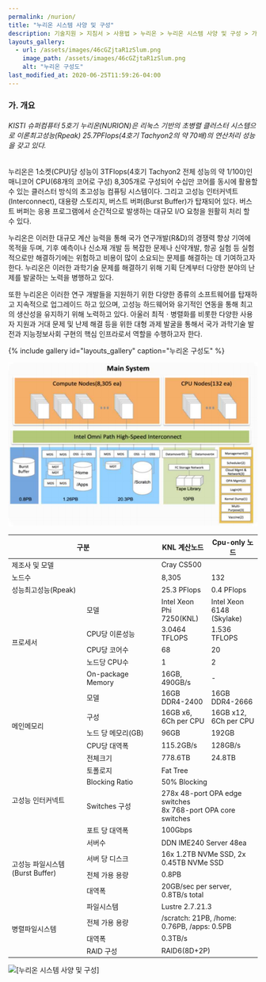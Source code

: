 ```yaml
---
permalink: /nurion/
title: "누리온 시스템 사양 및 구성"
description: 기술지원 > 지침서 > 사용법 > 누리온 > 누리온 시스템 사양 및 구성 > 가. 개요
layouts_gallery:
  - url: /assets/images/46cGZjtaR1zSlum.png
    image_path: /assets/images/46cGZjtaR1zSlum.png
    alt: "누리온 구성도"
last_modified_at: 2020-06-25T11:59:26-04:00
---
```


### 가. 개요

###### KISTI 슈퍼컴퓨터 5호기 누리온(NURION)은 리눅스 기반의 초병렬 클러스터 시스템으로 이론최고성능(Rpeak) 25.7PFlops(4호기 Tachyon2의 약 70배)의 연산처리 성능을 갖고 있다.  

누리온은 1소켓(CPU)당 성능이 3TFlops(4호기 Tachyon2 전체 성능의 약 1/100)인 매니코어 CPU(68개의 코어로 구성) 8,305개로 구성되어 수십만 코어를 동시에 활용할 수 있는 클러스터 방식의 초고성능 컴퓨팅 시스템이다. 그리고 고성능 인터커넥트(Interconnect), 대용량 스토리지, 버스트 버퍼(Burst Buffer)가 탑재되어 있다. 버스트 버퍼는 응용 프로그램에서 순간적으로 발생하는 대규모 I/O 요청을 원활히 처리 할 수 있다.

누리온은 이러한 대규모 계산 능력을 통해 국가 연구개발(R\&D)의 경쟁력 향상 기여에 목적을 두며, 기후 예측이나 신소재 개발 등 복잡한 문제나 신약개발, 항공 실험 등 실험적으로만 해결하기에는 위험하고 비용이 많이 소요되는 문제를 해결하는 데 기여하고자 한다. 누리온은 이러한 과학기술 문제를 해결하기 위해 기획 단계부터 다양한 분야의 난제를 발굴하는 노력을 병행하고 있다.

또한 누리온은 이러한 연구 개발들을 지원하기 위한 다양한 종류의 소프트웨어를 탑재하고 지속적으로 업그레이드 하고 있으며, 고성능 하드웨어와 유기적인 연동을 통해 최고의 생산성을 유지하기 위해 노력하고 있다. 아울러 최적ㆍ병렬화를 비롯한 다양한 사용자 지원과 거대 문제 및 난제 해결 등을 위한 대형 과제 발굴을 통해서 국가 과학기술 발전과 지능정보사회 구현의 핵심 인프라로서 역할을 수행하고자 한다.

{% include gallery id="layouts_gallery" caption="누리온 구성도" %}

![\[누리온 구성도\]](<46cGZjtaR1zSlum.png>)

<table class="common-table-03 txt-ac" border="0" cellspacing="0" cellpadding="0"><colgroup><col style="width: 30%;"></colgroup><colgroup><col style="width: 30%;"></colgroup><colgroup><col style="width: 20%;"></colgroup><colgroup><col style="width: 20%;"></colgroup>
<thead>
<tr>
<th style="width: 415px;" colspan="2">구분</th>
<th style="width: 124px;">KNL 계산노드</th>
<th style="width: 124px;">Cpu-only 노드</th>
</tr>
</thead>
<tbody>
<tr>
<td style="width: 415px;" colspan="2">제조사 및 모델</td>
<td style="width: 269px;" colspan="2">Cray CS500</td>
</tr>
<tr>
<td style="width: 415px;" colspan="2">노드수</td>
<td style="width: 124px;">8,305</td>
<td style="width: 124px;">132</td>
</tr>
<tr>
<td style="width: 415px;" colspan="2">성능최고성능(Rpeak)</td>
<td style="width: 124px;">25.3 PFlops</td>
<td style="width: 124px;">0.4 PFlops</td>
</tr>
<tr>
<td style="width: 197px;" rowspan="5">프로세서</td>
<td style="width: 197px;">모델</td>
<td style="width: 124px;">Intel Xeon Phi 7250(KNL)</td>
<td style="width: 124px;">Intel Xeon 6148 (Skylake)</td>
</tr>
<tr>
<td style="width: 197px;">CPU당 이론성능</td>
<td style="width: 124px;">3.0464 TFLOPS</td>
<td style="width: 124px;">1.536 TFLOPS</td>
</tr>
<tr>
<td style="width: 197px;">CPU당 코어수</td>
<td style="width: 124px;">68</td>
<td style="width: 124px;">20</td>
</tr>
<tr>
<td style="width: 197px;">노드당 CPU수</td>
<td style="width: 124px;">1</td>
<td style="width: 124px;">2</td>
</tr>
<tr>
<td style="width: 197px;">On-package Memory</td>
<td style="width: 124px;">16GB, 490GB/s</td>
<td style="width: 124px;">-</td>
</tr>
<tr>
<td style="width: 197px;" rowspan="5">메인메모리</td>
<td style="width: 197px;">모델</td>
<td style="width: 124px;">16GB DDR4-2400</td>
<td style="width: 124px;">16GB DDR4-2666</td>
</tr>
<tr>
<td style="width: 197px;">구성</td>
<td style="width: 124px;">16GB x6, 6Ch per CPU</td>
<td style="width: 124px;">16GB x12, 6Ch per CPU</td>
</tr>
<tr>
<td style="width: 197px;">노드 당 메모리(GB)</td>
<td style="width: 124px;">96GB</td>
<td style="width: 124px;">192GB</td>
</tr>
<tr>
<td style="width: 197px;">CPU당 대역폭</td>
<td style="width: 124px;">115.2GB/s</td>
<td style="width: 124px;">128GB/s</td>
</tr>
<tr>
<td style="width: 197px;">전체크기</td>
<td style="width: 124px;">778.6TB</td>
<td style="width: 124px;">24.8TB</td>
</tr>
<tr>
<td style="width: 197px;" rowspan="4">고성능 인터커넥트</td>
<td style="width: 197px;">토폴로지</td>
<td style="width: 269px;" colspan="2">Fat Tree</td>
</tr>
<tr>
<td style="width: 197px;">Blocking Ratio</td>
<td style="width: 269px;" colspan="2">50% Blocking</td>
</tr>
<tr>
<td style="width: 197px;">Switches 구성</td>
<td style="width: 269px;" colspan="2">278x 48-port OPA edge switches<br>8x 768-port OPA core switches</td>
</tr>
<tr>
<td style="width: 197px;">포트 당 대역폭</td>
<td style="width: 269px;" colspan="2">100Gbps</td>
</tr>
<tr>
<td style="width: 197px;" rowspan="4">고성능 파일시스템(Burst Buffer)</td>
<td style="width: 197px;">서버수</td>
<td style="width: 269px;" colspan="2">DDN IME240 Server 48ea</td>
</tr>
<tr>
<td style="width: 197px;">서버 당 디스크</td>
<td style="width: 269px;" colspan="2">16x 1.2TB NVMe SSD, 2x 0.45TB NVMe SSD</td>
</tr>
<tr>
<td style="width: 197px;">전체 가용 용량</td>
<td style="width: 269px;" colspan="2">0.8PB</td>
</tr>
<tr>
<td style="width: 197px;">대역폭</td>
<td style="width: 269px;" colspan="2">20GB/sec per server, 0.8TB/s total</td>
</tr>
<tr>
<td style="width: 197px;" rowspan="4">병렬파일시스템</td>
<td style="width: 197px;">파일시스템</td>
<td style="width: 124px;" colspan="2">Lustre 2.7.21.3</td>
</tr>
<tr>
<td style="width: 197px;">전체 가용 용량</td>
<td style="width: 269px;" colspan="2">/scratch: 21PB, /home: 0.76PB, /apps: 0.5PB</td>
</tr>
<tr>
<td style="width: 197px;">대역폭</td>
<td style="width: 269px;" colspan="2">0.3TB/s</td>
</tr>
<tr>
<td style="width: 197px;">RAID 구성</td>
<td style="width: 269px;" colspan="2">RAID6(8D+2P)</td>
</tr>
</tbody>
</table>

![\[누리온 시스템 사양 및 구성\]](<../../../../.gitbook/assets/누리온 시스템 사양 및 구성.png>)
